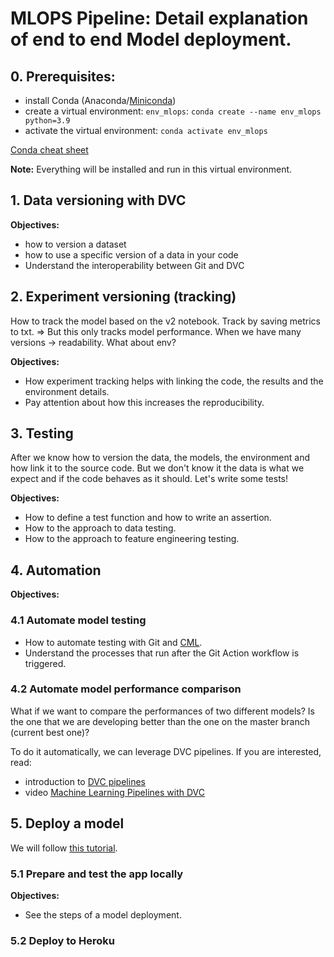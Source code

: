 # MLOPS Pipeline: Detail explanation of end to end Model deployment.

## 0. Prerequisites:

- install Conda (Anaconda/[Miniconda](https://docs.conda.io/en/latest/miniconda.html))
- create a virtual environment: `env_mlops`:
  `conda create --name env_mlops python=3.9`
- activate the virtual environment:
  `conda activate env_mlops`

[Conda cheat sheet](https://docs.conda.io/projects/conda/en/4.6.0/_downloads/52a95608c49671267e40c689e0bc00ca/conda-cheatsheet.pdf)

**Note:** Everything will be installed and run in this virtual environment.

## 1. Data versioning with DVC

**Objectives:**

- how to version a dataset 
- how to use a specific version of a data in your code
- Understand the interoperability between Git and DVC 

## 2. Experiment versioning (tracking)

How to track the model based on the v2 notebook.
Track by saving metrics to txt. => But this only tracks model performance. 
When we have many versions -> readability. What about env?

**Objectives:**
 
- How experiment tracking helps with linking the code, the results and the environment details. 
- Pay attention about how this increases the reproducibility.

## 3. Testing

After we know how to version the data, the models, the environment and how link it to the source code. But we don't know it the data is what we expect and if the code behaves as it should. Let's write some tests!

**Objectives:**

- How to define a test function and how to write an assertion.
- How to the approach to data testing.
- How to the approach to feature engineering testing.

## 4. Automation 

**Objectives:** 

### 4.1 Automate model testing

- How to automate testing with Git and [CML](https://cml.dev/).
- Understand the processes that run after the Git Action workflow is triggered.

### 4.2 Automate model performance comparison

What if we want to compare the performances of two different models? Is the one that we are developing better than the one on the master branch (current best one)? 

To do it automatically, we can leverage DVC pipelines. If you are interested, read:

- introduction to [DVC pipelines](https://dvc.org/doc/start/data-pipelines)
- video [Machine Learning Pipelines with DVC](https://www.youtube.com/watch?v=71IGzyH95UY)
## 5. Deploy a model

We will follow [this tutorial](https://www.freecodecamp.org/news/end-to-end-machine-learning-project-turorial/).

### 5.1 Prepare and test the app locally

**Objectives:**

- See the steps of a model deployment.

### 5.2 Deploy to Heroku
